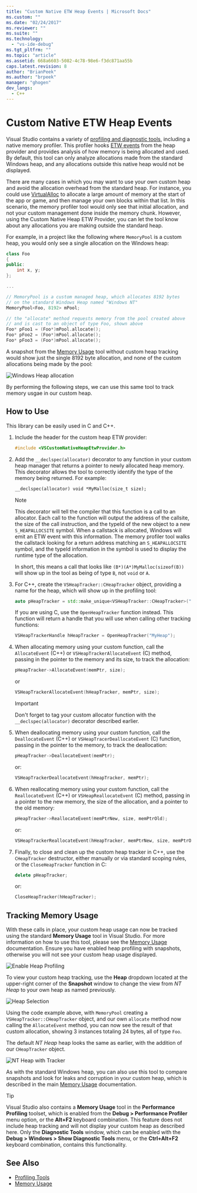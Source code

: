 ```yaml
---
title: "Custom Native ETW Heap Events | Microsoft Docs"
ms.custom: ""
ms.date: "02/24/2017"
ms.reviewer: ""
ms.suite: ""
ms.technology: 
  - "vs-ide-debug"
ms.tgt_pltfrm: ""
ms.topic: "article"
ms.assetid: 668a6603-5082-4c78-98e6-f3dc871aa55b
caps.latest.revision: 8
author: "BrianPeek"
ms.author: "brpeek"
manager: "ghogen"
dev_langs: 
  - C++
---
```


# Custom Native ETW Heap Events

Visual Studio contains a variety of [profiling and diagnostic tools](https://docs.microsoft.com/en-us/visualstudio/profiling/profiling-tools), including a native memory profiler.  This profiler hooks [ETW events](/windows-hardware/drivers/devtest/event-tracing-for-windows--etw-) from the heap provider and provides analysis of how memory is being allocated and used.  By default, this tool can only analyze allocations made from the standard Windows heap, and any allocations outside this native heap would not be displayed.

There are many cases in which you may want to use your own custom heap and avoid the allocation overhead from the standard heap.  For instance, you could use [VirtualAlloc](https://msdn.microsoft.com/library/windows/desktop/aa366887(v=vs.85).aspx) to allocate a large amount of memory at the start of the app or game, and then manage your own blocks within that list.  In this scenario, the memory profiler tool would only see that initial allocation, and not your custom management done inside the memory chunk.  However, using the Custom Native Heap ETW Provider, you can let the tool know about any allocations you are making outside the standard heap.

For example, in a project like the following where `MemoryPool` is a custom heap, you would only see a single allocation on the Windows heap:

```cpp
class Foo
{
public:
    int x, y;
};

...

// MemoryPool is a custom managed heap, which allocates 8192 bytes 
// on the standard Windows Heap named "Windows NT"
MemoryPool<Foo, 8192> mPool;

// the "allocate" method requests memory from the pool created above
// and is cast to an object of type Foo, shown above
Foo* pFoo1 = (Foo*)mPool.allocate();
Foo* pFoo2 = (Foo*)mPool.allocate();
Foo* pFoo3 = (Foo*)mPool.allocate();
```

A snapshot from the [Memory Usage](https://docs.microsoft.com/en-us/visualstudio/profiling/memory-usage) tool without custom heap tracking would show just the single 8192 byte allocation, and none of the custom allocations being made by the pool:

![Windows Heap allocation](media/heap-example-windows-heap.png)

By performing the following steps, we can use this same tool to track memory usgae in our custom heap.

## How to Use

This library can be easily used in C and C++.

1. Include the header for the custom heap ETW provider:

   ```cpp
   #include <VSCustomNativeHeapEtwProvider.h>
   ```

1. Add the `__declspec(allocator)` decorator to any function in your custom heap manager that returns a pointer to newly allocated heap memory.  This decorator allows the tool to correctly identify the type of the memory being returned.  For example:

   ```cpp
   __declspec(allocator) void *MyMalloc(size_t size);
   ```
   
   > [!NOTE]
   > This decorator will tell the compiler that this function is a call to an allocator.  Each call to the function will output the address of the callsite, the size of the call instruction, and the typeId of the new object to a new `S_HEAPALLOCSITE` symbol.  When a callstack is allocated, Windows will emit an ETW event with this information.  The memory profiler tool walks the callstack looking for a return address matching an `S_HEAPALLOCSITE` symbol, and the typeId information in the symbol is used to display the runtime type of the allocation.
   >
   > In short, this means a call that looks like `(B*)(A*)MyMalloc(sizeof(B))` will show up in the tool as being of type `B`, not `void` or `A`.

1. For C++, create the `VSHeapTracker::CHeapTracker` object, providing a name for the heap, which will show up in the profiling tool:

   ```cpp
   auto pHeapTracker = std::make_unique<VSHeapTracker::CHeapTracker>("MyCustomHeap");
   ```

   If you are using C, use the `OpenHeapTracker` function instead.  This function will return a handle that you will use when calling other tracking functions:
  
   ```C
   VSHeapTrackerHandle hHeapTracker = OpenHeapTracker("MyHeap");
   ```

1. When allocating memory using your custom function, call the `AllocateEvent` (C++) or `VSHeapTrackerAllocateEvent` (C) method, passing in the pointer to the memory and its size, to track the allocation:

   ```cpp
   pHeapTracker->AllocateEvent(memPtr, size);
   ```

   or

   ```C
   VSHeapTrackerAllocateEvent(hHeapTracker, memPtr, size);
   ```

   > [!IMPORTANT]
   > Don't forget to tag your custom allocator function with the `__declspec(allocator)` decorator described earlier.

1. When deallocating memory using your custom function, call the `DeallocateEvent` (C++) or `VSHeapTracerDeallocateEvent` (C) function, passing in the pointer to the memory, to track the deallocation:

   ```cpp
   pHeapTracker->DeallocateEvent(memPtr);
   ```

   or:

   ```C
   VSHeapTrackerDeallocateEvent(hHeapTracker, memPtr);
   ```

1. When reallocating memory using your custom function, call the `ReallocateEvent` (C++) or `VSHeapReallocateEvent` (C) method, passing in a pointer to the new memory, the size of the allocation, and a pointer to the old memory:

   ```cpp
   pHeapTracker->ReallocateEvent(memPtrNew, size, memPtrOld);
   ```

   or:

   ```C
   VSHeapTrackerReallocateEvent(hHeapTracker, memPtrNew, size, memPtrOld);
   ```

1. Finally, to close and clean up the custom heap tracker in C++, use the `CHeapTracker` destructor, either manually or via standard scoping rules, or the `CloseHeapTracker` function in C:

   ```cpp
   delete pHeapTracker;
   ```

   or:

   ```C
   CloseHeapTracker(hHeapTracker);
   ```

## Tracking Memory Usage
With these calls in place, your custom heap usage can now be tracked using the standard **Memory Usage** tool in Visual Studio.  For more information on how to use this tool, please see the [Memory Usage](https://docs.microsoft.com/en-us/visualstudio/profiling/memory-usage) documentation. Ensure you have enabled heap profiling with snapshots, otherwise you will not see your custom heap usage displayed. 

![Enable Heap Profiling](media/heap-enable-heap.png)

To view your custom heap tracking, use the **Heap** dropdown located at the upper-right corner of the **Snapshot** window to change the view from *NT Heap* to your own heap as named previously.

![Heap Selection](media/heap-example-custom-heap.png)

Using the code example above, with `MemoryPool` creating a `VSHeapTracker::CHeapTracker` object, and our own `allocate` method now calling the `AllocateEvent` method, you can now see the result of that custom allocation, showing 3 instances totaling 24 bytes, all of type `Foo`.

The default *NT Heap* heap looks the same as earlier, with the addition of our `CHeapTracker` object.

![NT Heap with Tracker](media/heap-example-windows-heap.png)

As with the standard Windows heap, you can also use this tool to compare snapshots and look for leaks and corruption in your custom heap, which is described in the main [Memory Usage](https://docs.microsoft.com/en-us/visualstudio/profiling/memory-usage) documentation.

> [!TIP]
> Visual Studio also contains a **Memory Usage** tool in the **Performance Profiling** toolset, which is enabled from the **Debug > Performance Profiler** menu option, or the **Alt+F2** keyboard combination.  This feature does not include heap tracking and will not display your custom heap as described here.  Only the **Diagnostic Tools** window, which can be enabled with the **Debug > Windows > Show Diagnostic Tools** menu, or the **Ctrl+Alt+F2** keyboard combination, contains this functionality.

## See Also
* [Profiling Tools](https://docs.microsoft.com/en-us/visualstudio/profiling/profiling-tools)
* [Memory Usage](https://docs.microsoft.com/en-us/visualstudio/profiling/memory-usage)

